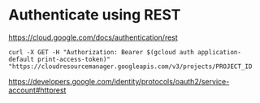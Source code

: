 # Authenticate using REST         

https://cloud.google.com/docs/authentication/rest

```
curl -X GET -H "Authorization: Bearer $(gcloud auth application-default print-access-token)" "https://cloudresourcemanager.googleapis.com/v3/projects/PROJECT_ID
```

https://developers.google.com/identity/protocols/oauth2/service-account#httprest
